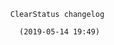                              ClearStatus changelog                              

                               (2019-05-14 19:49)                               

